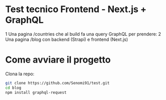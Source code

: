 # Test tecnico Frontend - Next.js + GraphQL

1 Una pagina /countries che al build fa una query GraphQL per prendere:
2 Una pagina /blog con backend (Strapi) e frontend (Next.js)

# Come avviare il progetto

Clona la repo:

```bash
git clone https://github.com/Senomi91/test.git
cd blog
npm install graphql-request